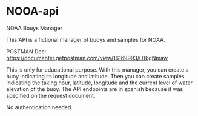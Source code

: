 # NOOA-api
NOAA Bouys Manager

This API is a fictional manager of buoys and samples for NOAA.


POSTMAN Doc: https://documenter.getpostman.com/view/16169993/U16gNmaw


This is only for educational purpose.
With this manager, you can create a buoy indicating its longitude and latitude. Then you can create samples indicating the taking hour, latitude, longitude and the current level 
of water elevation of the buoy. The API endpoints are in spanish because it was specified on the request document.


No authentication needed.

